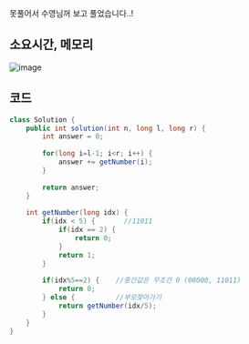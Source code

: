 못풀어서 수영님꺼 보고 풀었습니다..!

## 소요시간, 메모리
![image](https://github.com/Morning-Algorithm-Study-2023/Algorithm/assets/83942393/606b20ac-299c-45f5-8642-5bcde59fa5b2)


## 코드
```Java
class Solution {
    public int solution(int n, long l, long r) {
        int answer = 0;
        
        for(long i=l-1; i<r; i++) {
            answer += getNumber(i);
        }
        
        return answer;
    }
    
    int getNumber(long idx) {
        if(idx < 5) {       //11011
            if(idx == 2) {
                return 0;
            }
            return 1;
        }
        
        if(idx%5==2) {    //중간값은 무조건 0 (00000, 11011)
            return 0;
        } else {          //부모찾아가기
            return getNumber(idx/5);
        }
    }
}
```
